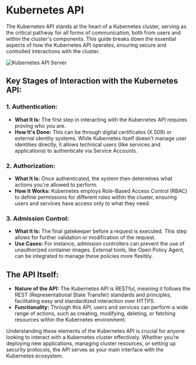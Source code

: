 # Kubernetes API

The Kubernetes API stands at the heart of a Kubernetes cluster, serving as the critical pathway for all forms of communication, both from users and within the cluster's components. This guide breaks down the essential aspects of how the Kubernetes API operates, ensuring secure and controlled interactions with the cluster.

![Kubernetes API Server](https://d36ai2hkxl16us.cloudfront.net/course-uploads/e0df7fbf-a057-42af-8a1f-590912be5460/3qfnpfcpccts-AccessControlOverview.png)

## Key Stages of Interaction with the Kubernetes API:

### 1. **Authentication:**
   - **What It Is:** The first step in interacting with the Kubernetes API requires proving who you are. 
   - **How It's Done:** This can be through digital certificates (X.509) or external identity systems. While Kubernetes itself doesn't manage user identities directly, it allows technical users (like services and applications) to authenticate via Service Accounts.

### 2. **Authorization:**
   - **What It Is:** Once authenticated, the system then determines what actions you're allowed to perform.
   - **How It Works:** Kubernetes employs Role-Based Access Control (RBAC) to define permissions for different roles within the cluster, ensuring users and services have access only to what they need.

### 3. **Admission Control:**
   - **What It Is:** The final gatekeeper before a request is executed. This step allows for further validation or modification of the request.
   - **Use Cases:** For instance, admission controllers can prevent the use of unauthorized container images. External tools, like Open Policy Agent, can be integrated to manage these policies more flexibly.

## The API Itself:

- **Nature of the API:** The Kubernetes API is RESTful, meaning it follows the REST (Representational State Transfer) standards and principles, facilitating easy and standardized interaction over HTTPS.
- **Functionality:** Through this API, users and services can perform a wide range of actions, such as creating, modifying, deleting, or fetching resources within the Kubernetes environment.

Understanding these elements of the Kubernetes API is crucial for anyone looking to interact with a Kubernetes cluster effectively. Whether you’re deploying new applications, managing cluster resources, or setting up security protocols, the API serves as your main interface with the Kubernetes ecosystem.